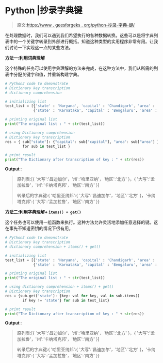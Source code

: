 # Python |抄录字典键

> 原文:[https://www . geesforgeks . org/python-抄录-字典-键/](https://www.geeksforgeeks.org/python-transcribing-dictionary-key/)

在处理数据时，我们可以遇到我们希望执行的各种数据转换。这些可以是将字典列表中的一个关键字转录到外部进行概括。知道这种类型的实用程序非常有用。让我们讨论一下实现这一点的某些方法。

**方法一:利用词典理解**

这个特殊的任务可以使用字典理解的方法来完成，在这种方法中，我们从所需的列表中分配关键字和值，并重新构建字典。

```py
# Python3 code to demonstrate
# Dictionary key transcription
# dictionary comprehension

# initializing list
test_list = [{'state' : 'Haryana', 'capital' : 'Chandigarh', 'area' : 'North'},
             {'state' : 'Karnataka', 'capital' : 'Bengaluru', 'area' : 'South'}]

# printing original list
print("The original list : " + str(test_list))

# using Dictionary comprehension
# Dictionary key transcription
res = { sub["state"]: {"capital": sub["capital"], "area": sub["area"] }
        for sub in test_list }

# print result
print("The Dictionary after transcription of key : " + str(res))
```

**Output :**

> 原列表:[{ '大写':'昌迪加尔'，'州':'哈里亚纳'，'地区':'北方' }，{ '大写':'孟加拉鲁'，'州':'卡纳塔克邦'，'地区':'南方' }]
> 
> 转录后的字典键:{ '哈里亚纳邦':{ '大写':'昌迪加尔'，'地区':'北方' }，'卡纳塔克邦':{ '大写':'孟加拉鲁'，'地区':'南方' }}

**方法二:利用字典理解+ `items() + get()`**

这个任务也可以使用一组函数来执行。这种方法允许灵活地添加任意选择的键。这在事先不知道密钥的情况下很有用。

```py
# Python3 code to demonstrate
# Dictionary key transcription
# dictionary comprehension + items() + get()

# initializing list
test_list = [{'state' : 'Haryana', 'capital' : 'Chandigarh', 'area' : 'North'},
             {'state' : 'Karnataka', 'capital' : 'Bengaluru', 'area' : 'South'}]

# printing original list
print("The original list : " + str(test_list))

# using dictionary comprehension + items() + get()
# Dictionary key transcription
res = {sub.get('state'): {key: val for key, val in sub.items()
        if key != 'state'} for sub in test_list}

# print result
print("The Dictionary after transcription of key : " + str(res))
```

**Output :**

> 原列表:[{ '大写':'昌迪加尔'，'州':'哈里亚纳'，'地区':'北方' }，{ '大写':'孟加拉鲁'，'州':'卡纳塔克邦'，'地区':'南方' }]
> 
> 转录后的字典键:{ '哈里亚纳邦':{ '大写':'昌迪加尔'，'地区':'北方' }，'卡纳塔克邦':{ '大写':'孟加拉鲁'，'地区':'南方' }}